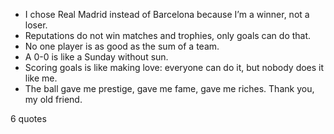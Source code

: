  - I chose Real Madrid instead of Barcelona because I’m a winner, not a loser.
 - Reputations do not win matches and trophies, only goals can do that.
 - No one player is as good as the sum of a team.
 - A 0-0 is like a Sunday without sun.
 - Scoring goals is like making love: everyone can do it, but nobody does it like me.
 - The ball gave me prestige, gave me fame, gave me riches. Thank you, my old friend.

6 quotes
